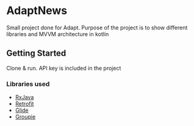 # AdaptNews

Small project done for Adapt. Purpose of the project is to show different libraries and MVVM architecture in kotlin

## Getting Started

Clone & run. API key is included in the project

### Libraries used

* [RxJava](https://github.com/ReactiveX/RxJava)
* [Retrofit](https://square.github.io/retrofit/)
* [Glide](https://github.com/bumptech/glide)
* [Groupie](https://github.com/lisawray/groupie)
